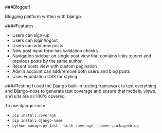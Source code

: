 ###Blogger!

Blogging platform written with Django.

####Features
- Users can sign-up
- Users can login/logout
- Users can add new posts
- New post input form has validation checks
- Navigation sidebar on single post view that contains links to next and previous posts by the same author
- Recent posts view with custom pagination
- Admin account can add/remove both users and blog posts
- Uses Foundation CSS for styling

####Testing
I used the Django built-in testing framework to test everything, and Django-nose to generate test coverage and ensure that models, views, and urls are all 100% covered.  

To use django-nose:

- `pip install coverage`
- `pip install django-nose`
- `python manage.py test --with-coverage --cover-package=blog`


